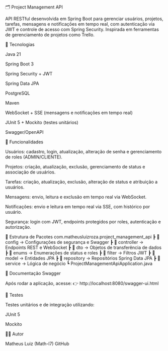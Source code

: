 🗂 Project Management API

API RESTful desenvolvida em Spring Boot para gerenciar usuários, projetos, tarefas, mensagens e notificações em tempo real, com autenticação via JWT e controle de acesso com Spring Security. Inspirada em ferramentas de gerenciamento de projetos como Trello.

🚀 Tecnologias

Java 21

Spring Boot 3

Spring Security + JWT

Spring Data JPA

PostgreSQL

Maven

WebSocket + SSE (mensagens e notificações em tempo real)

JUnit 5 + Mockito (testes unitários)

Swagger/OpenAPI

🔑 Funcionalidades

Usuários: cadastro, login, atualização, alteração de senha e gerenciamento de roles (ADMIN/CLIENTE).

Projetos: criação, atualização, exclusão, gerenciamento de status e associação de usuários.

Tarefas: criação, atualização, exclusão, alteração de status e atribuição a usuários.

Mensagens: envio, leitura e exclusão em tempo real via WebSocket.

Notificações: envio e leitura em tempo real via SSE, com histórico por usuário.

Segurança: login com JWT, endpoints protegidos por roles, autenticação e autorização.

📂 Estrutura de Pacotes
com.matheusluizroza.project_management_api
┣ 📂 config             → Configurações de segurança e Swagger
┣ 📂 controller         → Endpoints REST e WebSocket
┣ 📂 dto                → Objetos de transferência de dados
┣ 📂 enums              → Enumerações de status e roles
┣ 📂 filter             → Filtros JWT
┣ 📂 model              → Entidades JPA
┣ 📂 repository         → Repositórios Spring Data JPA
┣ 📂 service            → Lógica de negócio
┗ ProjectManagementApiApplication.java


📖 Documentação Swagger

Após rodar a aplicação, acesse:
👉 http://localhost:8080/swagger-ui.html

🧪 Testes

Testes unitários e de integração utilizando:

JUnit 5

Mockito

👨‍💻 Autor

Matheus Luiz (Math-l7)
GitHub